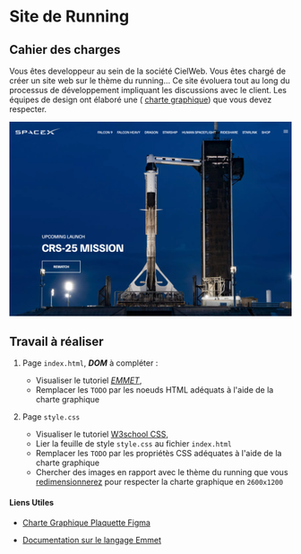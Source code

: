 Site de Running
=======
Cahier des charges
-----------
Vous êtes developpeur au sein de la société CielWeb. Vous êtes chargé de créer un site web sur le thème du running...
Ce site évoluera tout au long du processus de développement impliquant les discussions avec le client.
Les équipes de design ont élaboré une  (
[charte graphique](https://www.figma.com/file/OYr51M2IjdeFcJpRFsFSgZ/spaceX?type=design&node-id=0%3A1&mode=design&t=silahs9HWIdfbBNO-1)) que vous devez respecter.

![SpaceX Website](img/screen.jpg)

Travail à réaliser
-----------

 1. Page `index.html`,  ***DOM*** à compléter :
    * Visualiser le tutoriel [*EMMET*](https://youtu.be/-vor9TBJVpI),
    * Remplacer les `TODO` par les noeuds HTML adéquats à l'aide de la charte graphique


     
 2. Page `style.css`
    * Visualiser le tutoriel [W3school CSS](https://drive.google.com/file/d/1Q6x3y1ct6uEEZOTuqVh3292FrjQLK7kW/view?usp=sharing),
    * Lier la feuille de style `style.css` au fichier `index.html`
    * Remplacer les `TODO` par les propriétès CSS  adéquates à l'aide de la charte graphique
    * Chercher des  images en rapport avec le thème du running que vous [redimensionnerez](https://www.resizepixel.com/)  pour respecter la charte graphique en `2600x1200`


#### Liens Utiles

- [Charte Graphique Plaquette Figma](https://www.figma.com/file/OYr51M2IjdeFcJpRFsFSgZ/spaceX?type=design&node-id=0%3A1&mode=design&t=silahs9HWIdfbBNO-1)

- [Documentation sur le langage Emmet](https://docs.emmet.io/cheat-sheet/)





